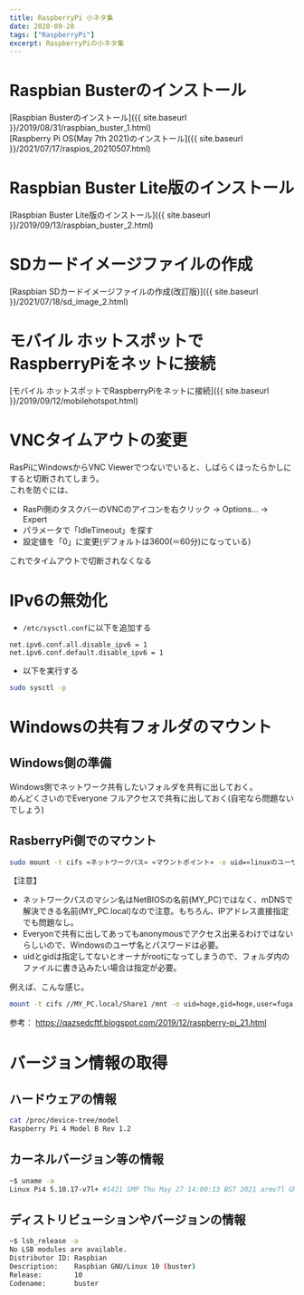 ```yaml
---
title: RaspberryPi 小ネタ集
date: 2020-09-20
tags: ["RaspberryPi"]
excerpt: RaspberryPiの小ネタ集
---
```


# Raspbian Busterのインストール
[Raspbian Busterのインストール]({{ site.baseurl }}/2019/08/31/raspbian_buster_1.html)  
[Raspberry Pi OS(May 7th 2021)のインストール]({{ site.baseurl }}/2021/07/17/raspios_20210507.html)  


# Raspbian Buster Lite版のインストール
[Raspbian Buster Lite版のインストール]({{ site.baseurl }}/2019/09/13/raspbian_buster_2.html)  

# SDカードイメージファイルの作成
[Raspbian SDカードイメージファイルの作成(改訂版)]({{ site.baseurl }}/2021/07/18/sd_image_2.html)

# モバイル ホットスポットでRaspberryPiをネットに接続
[モバイル ホットスポットでRaspberryPiをネットに接続]({{ site.baseurl }}/2019/09/12/mobilehotspot.html)  

# VNCタイムアウトの変更
RasPiにWindowsからVNC Viewerでつないでいると、しばらくほったらかしにすると切断されてしまう。  
これを防ぐには、  

- RasPi側のタスクバーのVNCのアイコンを右クリック → Options... → Expert   
- パラメータで「IdleTimeout」を探す
- 設定値を「0」に変更(デフォルトは3600(＝60分)になっている)

これでタイムアウトで切断されなくなる  

# IPv6の無効化
- ``/etc/sysctl.conf``に以下を追加する  
```
net.ipv6.conf.all.disable_ipv6 = 1
net.ipv6.conf.default.disable_ipv6 = 1
```
- 以下を実行する  
```bash
sudo sysctl -p
```

# Windowsの共有フォルダのマウント

## Windows側の準備
Windows側でネットワーク共有したいフォルダを共有に出しておく。  
めんどくさいのでEveryone フルアクセスで共有に出しておく(自宅なら問題ないでしょう)  

## RasberryPi側でのマウント
```bash
sudo mount -t cifs «ネットワークパス» «マウントポイント» -o uid=«linuxのユーザ名»,gid=«linuxのグループ名»,user=«Windowsのユーザ名»,password=«Windowsのパスワード»
```

【注意】  
- ネットワークパスのマシン名はNetBIOSの名前(MY_PC)ではなく、mDNSで解決できる名前(MY_PC.local)なので注意。もちろん、IPアドレス直接指定でも問題なし。
- Everyonで共有に出してあってもanonymousでアクセス出来るわけではないらしいので、Windowsのユーザ名とパスワードは必要。
- uidとgidは指定してないとオーナがrootになってしまうので、フォルダ内のファイルに書き込みたい場合は指定が必要。


例えば、こんな感じ。  
```bash
mount -t cifs //MY_PC.local/Share1 /mnt -o uid=hoge,gid=hoge,user=fuga,password=fugafuga
```

参考： <https://qazsedcftf.blogspot.com/2019/12/raspberry-pi_21.html>

# バージョン情報の取得

## ハードウェアの情報
```bash
cat /proc/device-tree/model
Raspberry Pi 4 Model B Rev 1.2
```

## カーネルバージョン等の情報
```bash
~$ uname -a
Linux Pi4 5.10.17-v7l+ #1421 SMP Thu May 27 14:00:13 BST 2021 armv7l GNU/Linux
```

## ディストリビューションやバージョンの情報
```bash
~$ lsb_release -a
No LSB modules are available.
Distributor ID: Raspbian
Description:    Raspbian GNU/Linux 10 (buster)
Release:        10
Codename:       buster
```







